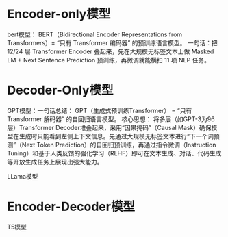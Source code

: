 # Encoder-only模型

bert模型：
BERT（Bidirectional Encoder Representations from Transformers）= “只有 Transformer 编码器” 的预训练语言模型。
一句话：把 12/24 层 Transformer Encoder 叠起来，先在大规模无标签文本上做 Masked LM + Next Sentence Prediction 预训练，再微调就能横扫 11 项 NLP 任务。

# Decoder-Only模型

GPT模型：一句话总结： GPT（生成式预训练Transformer） = “只有 Transformer 解码器” 的自回归语言模型。
核心思想： 将多层（如GPT-3为96层）Transformer Decoder堆叠起来，采用“因果掩码”（Causal Mask）确保模型在生成时只能看到左侧上下文信息。先通过大规模无标签文本进行“下一个词预测”（Next Token Prediction）的自回归预训练，再通过指令微调（Instruction Tuning）和基于人类反馈的强化学习（RLHF）即可在文本生成、对话、代码生成等开放生成任务上展现出强大能力。

LLama模型

# Encoder-Decoder模型

T5模型